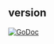 ## version

[![GoDoc](https://godoc.org/github.com/joyent/containerpilot?status.svg)](https://godoc.org/github.com/joyent/containerpilot/version)
